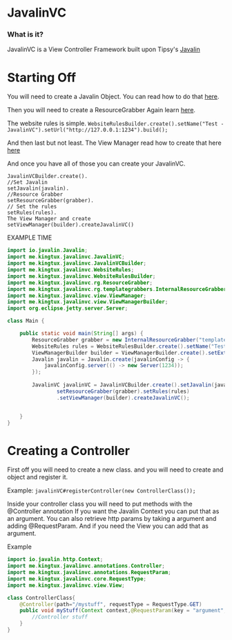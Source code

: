 # JavalinVC

### What is it?
JavalinVC is a View Controller Framework built upon Tipsy's [Javalin](https://github.com/tipsy/javalin/)






















# Starting Off
You will need to create a Javalin Object. You can read how to do that [here](https://javalin.io/documentation#getting-started). 

Then you will need to create a ResourceGrabber Again learn [here](https://github.com/wherkamp/JavalinVC/wiki/Resource-Grabbers). 

The website rules is simple. `WebsiteRulesBuilder.create().setName("Test - JavalinVC").setUrl("http://127.0.0.1:1234").build();`

And then last but not least. The View Manager read how to create that here [here](https://github.com/wherkamp/JavalinVC/wiki/ViewManager)

And once you have all of those you can create your JavalinVC.

```
JavalinVCBuilder.create().
//Set Javalin
setJavalin(javalin).
//Resource Grabber
setResourceGrabber(grabber).
// Set the rules
setRules(rules).
The View Manager and create
setViewManager(builder).createJavalinVC()
```

EXAMPLE TIME
```java
import io.javalin.Javalin;
import me.kingtux.javalinvc.JavalinVC;
import me.kingtux.javalinvc.JavalinVCBuilder;
import me.kingtux.javalinvc.WebsiteRules;
import me.kingtux.javalinvc.WebsiteRulesBuilder;
import me.kingtux.javalinvc.rg.ResourceGrabber;
import me.kingtux.javalinvc.rg.templategrabbers.InternalResourceGrabber;
import me.kingtux.javalinvc.view.ViewManager;
import me.kingtux.javalinvc.view.ViewManagerBuilder;
import org.eclipse.jetty.server.Server;

class Main {

    public static void main(String[] args) {
        ResourceGrabber grabber = new InternalResourceGrabber("templates");
        WebsiteRules rules = WebsiteRulesBuilder.create().setName("Test - JavalinVC").setUrl("http://127.0.0.1:1234").build();
        ViewManagerBuilder builder = ViewManagerBuilder.create().setExtension(".html").setViewManager("me.kingtux.javalinvc.jtwig.JtwigViewManager");
        Javalin javalin = Javalin.create(javalinConfig -> {
            javalinConfig.server(() -> new Server(1234));
        });
        
        JavalinVC javalinVC = JavalinVCBuilder.create().setJavalin(javalin).
                setResourceGrabber(grabber).setRules(rules)
                .setViewManager(builder).createJavalinVC();


    }
}
``` 

# Creating a Controller
First off you will need to create a new class. 
and you will need to create and object and register it. 

Example: `javalinVC#registerController(new ControllerClass());`

Inside your controller class you will need to put methods with the @Controller annotation
If you want the Javalin Context you can put that as an argument. 
You can also retrieve http params by taking a argument and adding @RequestParam. 
And if you need the View you can add that as argument.

Example
```java
import io.javalin.http.Context;
import me.kingtux.javalinvc.annotations.Controller;
import me.kingtux.javalinvc.annotations.RequestParam;
import me.kingtux.javalinvc.core.RequestType;
import me.kingtux.javalinvc.view.View;

class ControllerClass{
    @Controller(path="/mystuff", requestType = RequestType.GET)
    public void myStuff(Context context,@RequestParam(key = "argument",defaultValue = "hey") String argument, View view){
        //Controller stuff
    }
}
```

